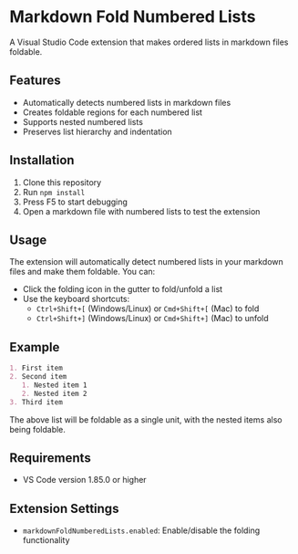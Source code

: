# Markdown Fold Numbered Lists

A Visual Studio Code extension that makes ordered lists in markdown files foldable.

## Features

- Automatically detects numbered lists in markdown files
- Creates foldable regions for each numbered list
- Supports nested numbered lists
- Preserves list hierarchy and indentation

## Installation

1. Clone this repository
2. Run `npm install`
3. Press F5 to start debugging
4. Open a markdown file with numbered lists to test the extension

## Usage

The extension will automatically detect numbered lists in your markdown files and make them foldable. You can:

- Click the folding icon in the gutter to fold/unfold a list
- Use the keyboard shortcuts:
  - `Ctrl+Shift+[` (Windows/Linux) or `Cmd+Shift+[` (Mac) to fold
  - `Ctrl+Shift+]` (Windows/Linux) or `Cmd+Shift+]` (Mac) to unfold

## Example

```markdown
1. First item
2. Second item
   1. Nested item 1
   2. Nested item 2
3. Third item
```

The above list will be foldable as a single unit, with the nested items also being foldable.

## Requirements

- VS Code version 1.85.0 or higher

## Extension Settings

* `markdownFoldNumberedLists.enabled`: Enable/disable the folding functionality 